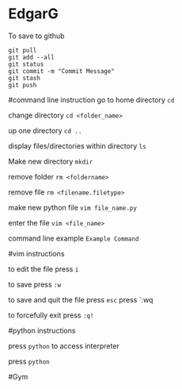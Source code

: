 # EdgarG
To save to github
```
git pull
git add --all
git status
git commit -m "Commit Message"
git stash
git push
```




#command line instruction
go to home directory
```cd```

change directory
```cd <folder_name> ```

up one directory
```cd ..```

display files/directories within directory
```ls```

Make new directory
```mkdir```

remove folder
```rm <foldername>```

remove file
```rm <filename.filetype>```

make new python file
```vim file_name.py```

enter the file 
```vim <file_name>```

command line example
```Example Command ```




#vim instructions

to edit the file press `i`

to save press `:w`

to save and quit the file press `esc` press `:wq

to forcefully exit press
```:q!```



#python instructions

press `python` to access interpreter

press `python`


#Gym



